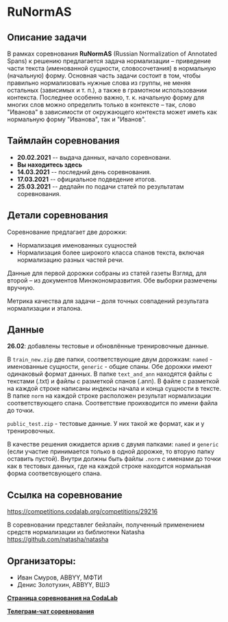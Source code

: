 # RuNormAS
## Описание задачи

В рамках соревнования **RuNormAS** (Russian Normalization of Annotated Spans) к решению предлагается задача нормализации – приведение части текста (именованной сущности, словосочетания) в нормальную (начальную) форму. Основная часть задачи состоит в том, чтобы правильно нормализовать нужные слова из группы, не меняя остальных (зависимых и т. п.), а также в грамотном использовании контекста. Последнее особенно важно, т. к. начальную форму для многих слов можно определить только в контексте – так, слово "Иванова" в зависимости от окружающего контекста может иметь как нормальную форму "Иванова", так и "Иванов".

## Таймлайн соревнования
* **20.02.2021** -- выдача данных, начало соревновани.
* **Вы находитесь здесь**
* **14.03.2021** --  последний день соревнования.
* **17.03.2021**  -- официальное подведение итогов.
* **25.03.2021** -- дедлайн по подачи статей по результатам соревнования.

## Детали соревнования

Соревнование предлагает две дорожки:
* Нормализация именованных сущностей
* Нормализация более широкого класса спанов текста, включая нормализацию разных частей речи.

Данные для первой дорожки собраны из статей газеты Взгляд, для второй – из документов Минэкономразвития. Обе выборки размечены вручную.

Метрика качества для задачи – доля точных совпадений результата нормализации и эталона.

## Данные

**26.02**: добавлены тестовые и обновлённые тренировочные данные.

В `train_new.zip` две папки, соответствующие двум дорожкам: `named` - именованные сущности, `generic` - общие спаны. Обе дорожки имеют одинаковый формат данных. В папке `text_and_ann` находятся файлы с текстами (.txt) и файлы с разметкой спанов (.ann). В файле с разметкой на каждой строке написаны индексы начала и конца сущности в тексте. В папке `norm` на каждой строке расположен результат нормализации соответствующего спана. Соответствие проихводится по имени файла до точки.

`public_test.zip` - тестовые данные. У них такой же формат, как и у тренировочных.

В качестве решения ожидается архив с двумя папками: `named` и `generic` (если участие принимается только в одной дорожке, то вторую папку оставить пустой). Внутри должны быть файлы `.norm` с именами до точки как в тестовых данных, где на каждой строке находится нормальная форма соответсвующего спана.

## Ссылка на соревнование 

https://competitions.codalab.org/competitions/29216

В соревновании представлег бейзлайн, полученный применением средств нормализации из библиотеки Natasha https://github.com/natasha/natasha

## Организаторы:
* Иван Смуров, ABBYY, МФТИ
* Денис Золотухин, ABBYY, ВШЭ

[**Страница соревнования на CodaLab**](https://competitions.codalab.org/competitions/29216#learn_the_details)

[**Телеграм-чат соревнования**](https://t.me/RuNormAS)

